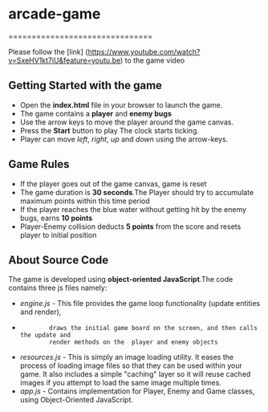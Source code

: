 # arcade-game
===============================

Please follow the [link] (https://www.youtube.com/watch?v=SxeHV1kt7iU&feature=youtu.be)
to the game video

## Getting Started with the game

* Open the **index.html** file in your browser to launch the game.
* The game contains a **player** and **enemy bugs**
* Use the arrow keys to move the player around the game canvas.
* Press the **Start** button to play The clock starts ticking.
* Player can move _left_, _right_, _up_ and _down_ using the arrow-keys.

## Game Rules

* If the player goes out of the game canvas, game is reset
* The game duration is **30 seconds**.The Player should try to accumulate maximum points within this time period
* If the player reaches the blue water without getting hit by the enemy bugs, earns **10 points**
* Player-Enemy collision deducts  **5 points** from the score and resets player to initial position

## About Source Code

The game is developed using **object-oriented JavaScript**.The code contains three
js files namely:
* _engine.js_ - This file provides the game loop functionality (update entities and render),
*             draws the initial game board on the screen, and then calls the update and
              render methods on the  player and enemy objects
* _resources.js_ - This is simply an image loading utility. It eases the process of loading
                 image files so that they can be used within your game. It also includes
                 a simple "caching" layer so it will reuse cached images if you attempt
                 to load the same image multiple times.
* _app.js_ - Contains implementation for Player, Enemy and Game classes, using
             Object-Oriented JavaScript.
